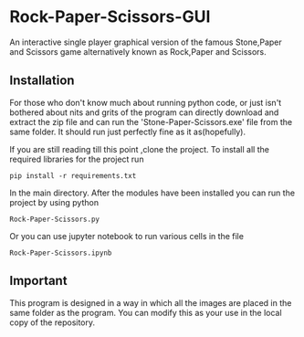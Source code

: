 # Rock-Paper-Scissors-GUI
An interactive single player graphical version of the famous Stone,Paper and Scissors game alternatively known as Rock,Paper and Scissors.
## Installation
For those who don't know much about running python code, or just isn't bothered about nits and grits of the program can directly download and extract the zip file and can run the 'Stone-Paper-Scissors.exe' file from the same folder. It should run just perfectly fine as it as(hopefully).

If you are still reading till this point ,clone the project.
To install all the required libraries for the project run

	pip install -r requirements.txt
In the main directory. After the modules have been installed you can run the project by using python

	Rock-Paper-Scissors.py
  
Or you can use jupyter notebook to run various cells in the file

	Rock-Paper-Scissors.ipynb
## Important
This program is designed in a way in which all the images are placed in the same folder as the program.
You can modify this as your use in the local copy of the repository.
